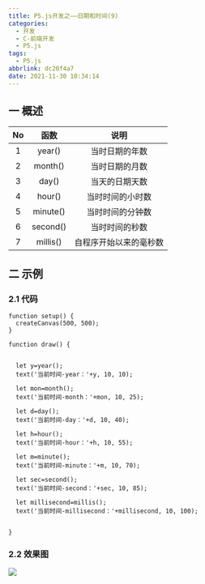 ```yaml
---
title: P5.js开发之——日期和时间(9)
categories:
  - 开发
  - C-前端开发
  - P5.js
tags:
  - P5.js
abbrlink: dc20f4a7
date: 2021-11-30 10:34:14
---
```

## 一 概述

|  No  |   函数   |          说明          |
| :--: | :------: | :--------------------: |
|  1   |  year()  |     当时日期的年数     |
|  2   | month()  |     当时日期的月数     |
|  3   |  day()   |     当天的日期天数     |
|  4   |  hour()  |    当时时间的小时数    |
|  5   | minute() |    当时时间的分钟数    |
|  6   | second() |     当时时间的秒数     |
|  7   | millis() | 自程序开始以来的毫秒数 |

<!--more-->

## 二 示例

### 2.1 代码

```
function setup() {
  createCanvas(500, 500);
}

function draw() {


  let y=year();
  text('当前时间-year：'+y, 10, 10);

  let mon=month();
  text('当前时间-month：'+mon, 10, 25);

  let d=day();
  text('当前时间-day：'+d, 10, 40);

  let h=hour();
  text('当前时间-hour：'+h, 10, 55);

  let m=minute();
  text('当前时间-minute：'+m, 10, 70);

  let sec=second();
  text('当前时间-second：'+sec, 10, 85);

  let millisecond=millis();
  text('当前时间-millisecond：'+millisecond, 10, 100);


}
```

### 2.2 效果图

![][1]



[1]:https://raw.githubusercontent.com/PGzxc/CDN/master/blog-p5js/p5-js-day-time.png